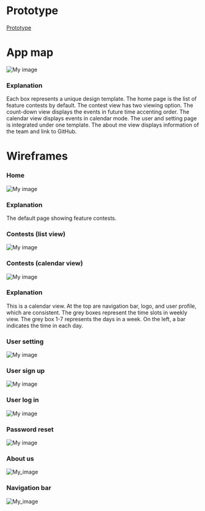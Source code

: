 <h1>Prototype</h1>
<a href='https://d121902.invisionapp.com/console/share/SMBRGPKW5TF'>Prototype</a>

# App map
![My image](./ux-design/app-map/app-map.png)

### Explanation
Each box represents a unique design template. The home page is the list of feature contests by default. The contest view has two viewing option. The count-down view displays the events in future time accenting order. The calendar view displays events in calendar mode. The user and setting page is integrated under one template. The about me view displays information of the team and link to GitHub.

# Wireframes

### Home
![My image](./ux-design/wireframe/Wireframe-Home.png)
### Explanation
The default page showing feature contests.

### Contests (list view)
![My image](./ux-design/wireframe/Wireframe-List.png)

### Contests (calendar view)
![My image](./ux-design/wireframe/Wireframe-Calendar.png)
### Explanation
This is a calendar view. At the top are navigation bar, logo, and user profile, which are consistent. The grey boxes represent the time slots in weekly view. The grey box 1-7 represents the days in a week. On the left, a bar indicates the time in each day. 

### User setting
![My image](./ux-design/wireframe/Wireframe-User-Settings.png)

### User sign up
![My image](./ux-design/wireframe/Wireframe-Signup.png)

### User log in
![My image](./ux-design/wireframe/Wireframe-Login.png)

### Password reset
![My image](./ux-design/wireframe/Wireframe-Forget-Pswd.png)

### About us
![My_image](./ux-design/wireframe/Wireframe-About-Us.png)

### Navigation bar
![My_image](./ux-design/wireframe/Wireframe-NavBar.png)
